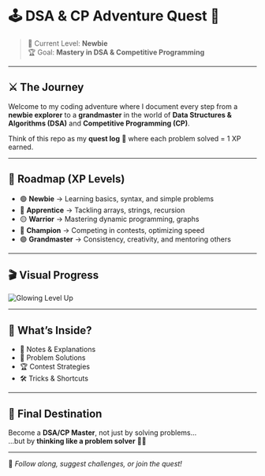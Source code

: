 # 🕹️ DSA & CP Adventure Quest 🎯

> 🚀 Current Level: **Newbie**  
> 🏆 Goal: **Mastery in DSA & Competitive Programming**  

---

## ⚔️ The Journey
Welcome to my coding adventure where I document every step from a **newbie explorer** to a **grandmaster** in the world of **Data Structures & Algorithms (DSA)** and **Competitive Programming (CP)**.  

Think of this repo as my **quest log** 🎒 where each problem solved = 1 XP earned.  

---

## 🧭 Roadmap (XP Levels)
- 🟢 **Newbie** → Learning basics, syntax, and simple problems  
- 🔵 **Apprentice** → Tackling arrays, strings, recursion  
- 🟡 **Warrior** → Mastering dynamic programming, graphs  
- 🔴 **Champion** → Competing in contests, optimizing speed  
- 🟣 **Grandmaster** → Consistency, creativity, and mentoring others  

---

## 🎬 Visual Progress
![Glowing Level Up](https://media.giphy.com/media/9J7tdYltWyXIY/giphy.gif)



---

## 📂 What’s Inside?
- 📘 Notes & Explanations  
- 🧩 Problem Solutions  
- 🏆 Contest Strategies  
- 🛠️ Tricks & Shortcuts  

---

## 🔮 Final Destination
Become a **DSA/CP Master**, not just by solving problems…  
…but by **thinking like a problem solver** 🧠✨  

---

👾 *Follow along, suggest challenges, or join the quest!*  
